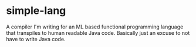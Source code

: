 # simple-lang
A compiler I'm writing for an ML based functional programming language that transpiles to human readable Java code. Basically just an excuse to not have to write Java code.
